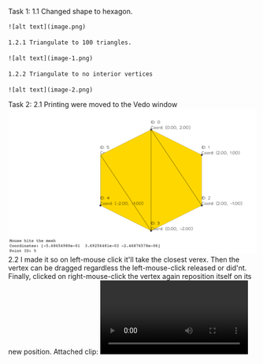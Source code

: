 Task 1:
    1.1 Changed shape to hexagon.

    ![alt text](image.png)

    1.2.1 Triangulate to 100 triangles.

    ![alt text](image-1.png)

    1.2.2 Triangulate to no interior vertices

    ![alt text](image-2.png)

Task 2:
    2.1 Printing were moved to the Vedo window
    ![alt text](image-3.png)
    2.2 I made it so on left-mouse click it'll take the closest verex.
        Then the vertex can be dragged regardless the left-mouse-click released or did'nt. Finally, clicked on right-mouse-click the vertex again reposition itself on its new position.
        Attached clip: 
<video controls src="20240715-1343-35.6595075.mp4" title="Title"></video>
